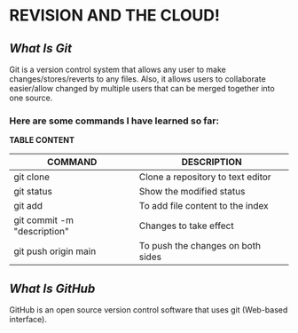 # **REVISION AND THE CLOUD!**

## *What Is Git*

Git is a version control system that allows any user to make changes/stores/reverts to any files. Also, it allows users to collaborate easier/allow changed by multiple users that can be merged together into one source.

### Here are some commands I have learned so far:

**TABLE CONTENT**

| COMMAND | DESCRIPTION |
|   ---   |     ---     |
| git clone | Clone a repository to text editor |
|git status | Show the modified status |
| git add | To add file content to the index |
| git commit -m "description" | Changes to take effect |
| git push origin main | To push the changes on both sides |

## *What Is GitHub*
GitHub is an open source version control software that uses git (Web-based interface).  

